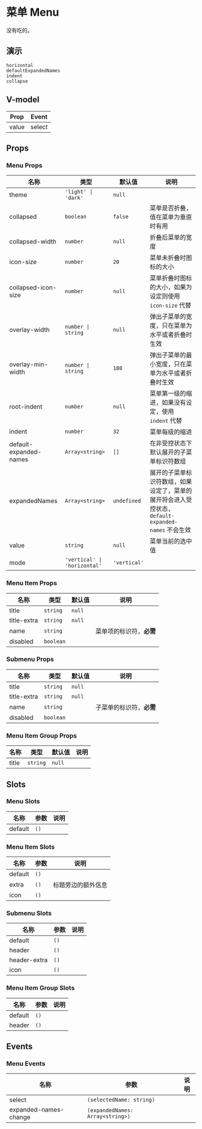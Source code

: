 # 菜单 Menu
没有吃的。
<!--single-column-->
## 演示
```demo
horizontal
defaultExpandedNames
indent
collapse
```

## V-model
|Prop|Event|
|-|-|
|value|select|

## Props
### Menu Props
|名称|类型|默认值|说明|
|-|-|-|-|
|theme|`'light' \| 'dark'`|`null`||
|collapsed|`boolean`|`false`|菜单是否折叠，值在菜单为垂直时有用|
|collapsed-width|`number`|`null`|折叠后菜单的宽度|
|icon-size|`number`|`20`|菜单未折叠时图标的大小|
|collapsed-icon-size|`number`|`null`|菜单折叠时图标的大小，如果为设定则使用 `icon-size` 代替|
|overlay-width|`number \| string`|`null`|弹出子菜单的宽度，只在菜单为水平或者折叠时生效|
|overlay-min-width|`number \| string`|`180`|弹出子菜单的最小宽度，只在菜单为水平或者折叠时生效|
|root-indent|`number`|`null`|菜单第一级的缩进，如果没有设定，使用 `indent` 代替|
|indent|`number`|`32`|菜单每级的缩进|
|default-expanded-names|`Array<string>`|`[]`|在非受控状态下默认展开的子菜单标识符数组|
|expandedNames|`Array<string>`|`undefined`|展开的子菜单标识符数组，如果设定了，菜单的展开将会进入受控状态，`default-expanded-names` 不会生效|
|value|`string`|`null`|菜单当前的选中值|
|mode|`'vertical' \| 'horizontal'`|`'vertical'`||

### Menu Item Props
|名称|类型|默认值|说明|
|-|-|-|-|
|title|`string`|`null`||
|title-extra|`string`|`null`||
|name|`string`||菜单项的标识符，**必需**|
|disabled|`boolean`|||

### Submenu Props
|名称|类型|默认值|说明|
|-|-|-|-|
|title|`string`|`null`||
|title-extra|`string`|`null`||
|name|`string`||子菜单的标识符，**必需**|
|disabled|`boolean`|||

### Menu Item Group Props
|名称|类型|默认值|说明|
|-|-|-|-|
|title|`string`|`null`||

## Slots
### Menu Slots
|名称|参数|说明|
|-|-|-|
|default|`()`||

### Menu Item Slots
|名称|参数|说明|
|-|-|-|
|default|`()`||
|extra|`()`|标题旁边的额外信息|
|icon|`()`||

### Submenu Slots
|名称|参数|说明|
|-|-|-|
|default|`()`||
|header|`()`||
|header-extra|`()`||
|icon|`()`||

### Menu Item Group Slots
|名称|参数|说明|
|-|-|-|
|default|`()`||
|header|`()`||

## Events
### Menu Events
|名称|参数|说明|
|-|-|-|
|select|`(selectedName: string)`||
|expanded-names-change|`(expandedNames: Array<string>)`||


